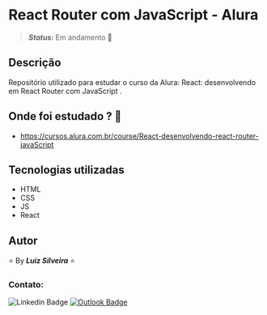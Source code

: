 <!-- :heavy_check_mark: -->
<!-- :construction: -->

# React Router com JavaScript - Alura

<!-- > **_Status:_** Finalizado :heavy_check_mark: -->

> **_Status:_** Em andamento :construction:

## Descrição

Repositório utilizado para estudar o curso da Alura: React: desenvolvendo em React Router com JavaScript
.

## Onde foi estudado ? :scroll:

- https://cursos.alura.com.br/course/React-desenvolvendo-react-router-javaScript

## Tecnologias utilizadas

- HTML
- CSS
- JS
- React

## Autor

:star: By **_Luiz Silveira_** :star:

### Contato:

![Linkedin Badge](https://img.shields.io/badge/-Luiz-blue?style=flat-square&logo=Linkedin&logoColor=white&link=https://www.linkedin.com/in/luiz-silveira-front-end/) [![Outlook Badge](https://img.shields.io/badge/-l.filiphis@hotmail.com-blue?style=flat-square&logo=microsoft-outlook&logoColor=white&link=mailto:l.filiphis@hotmail.com)](mailto:l.filiphis@hotmail)
